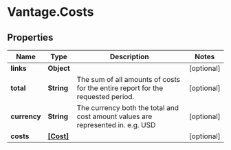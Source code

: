 # Vantage.Costs

## Properties
Name | Type | Description | Notes
------------ | ------------- | ------------- | -------------
**links** | **Object** |  | [optional] 
**total** | **String** | The sum of all amounts of costs for the entire report for the requested period. | [optional] 
**currency** | **String** | The currency both the total and cost amount values are represented in. e.g. USD | [optional] 
**costs** | [**[Cost]**](Cost.md) |  | [optional] 


